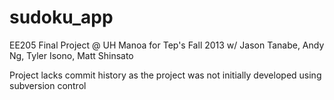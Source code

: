 # sudoku_app
EE205 Final Project @ UH Manoa for Tep's Fall 2013 w/ Jason Tanabe, Andy Ng, Tyler Isono, Matt Shinsato

Project lacks commit history as the project was not initially developed using subversion control
